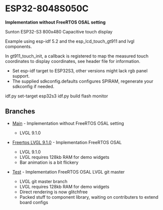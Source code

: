 # ESP32-8048S050C

**Implementation without FreeRTOS OSAL setting**

Sunton ESP32-S3 800x480 Capacitive touch display

Example using esp-idf 5.2 and the esp_lcd_touch_gt911 and lvgl components.

In gt911_touch_init, a callback is registered to map the measured touch coordinates to display coordinates, see header file for information.

* Set esp-idf target to ESP32S3, other versions might lack rgb panel support.
* The supplied sdkconfig.defaults configures SPIRAM, regenerate your sdkconfig if needed.

idf.py set-target esp32s3 idf.py build flash monitor

## Branches

* [Main](../../tree/main) - Implementation without FreeRTOS OSAL setting
  * LVGL 9.1.0

* [Freertos LVGL 9.1.0](../../tree/freertos-lvgl-9.1.0) - Implementation FreeRTOS OSAL
  * LVGL 9.1.0
  * LVGL requires 128kb RAM for demo widgets
  * Bar animation is a bit flickery

* [Test](../../tree/lvgl-test) - Implementation FreeRTOS OSAL LVGL git master
  * LVGL git master branch
  * LVGL requires 128kb RAM for demo widgets
  * Direct rendering is now glitchfree
  * Packed stuff to component library, waiting on contributers to extend board configs